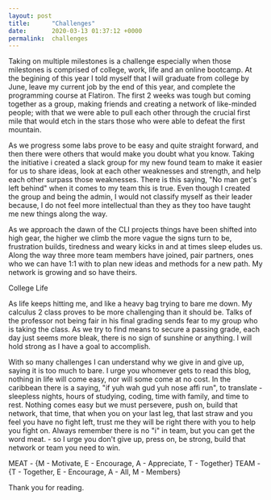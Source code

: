 ```yaml
---
layout: post
title:      "Challenges"
date:       2020-03-13 01:37:12 +0000
permalink:  challenges
---
```



Taking on multiple milestones is a challenge especially when those milestones is comprised of college, work, life and an online bootcamp. At the begining of this year I told myself that I will graduate from college by June, leave my current job by the end of this year, and complete the programming course at Flatiron. The first 2 weeks was tough but coming together as a group, making friends and creating a network of like-minded people; with that we were able to pull each other through the crucial first mile that would etch in the stars those who were able to defeat the first mountain.

As we progress some labs prove to be easy and quite straight forward, and then there were others that would make you doubt what you know. Taking the initiative i created a slack group for my new found team to make it easier for us to share ideas, look at each other weaknesses and strength, and help each other surpass those weaknesses. There is this saying, "No man get's left behind" when it comes to my team this is true. Even though I created the group and being the admin, I would not classify myself as their leader because, I do not feel more intellectual than they as they too have taught me new things along the way.

As we approach the dawn of the CLI projects things have been shifted into high gear, the higher we climb the more vague the signs turn to be, frustration builds, tiredness and weary kicks in and at times sleep eludes us. Along the way three more team members have joined, pair partners, ones who we can have 1:1 with to plan new ideas and methods for a new path. My network is growing and so have theirs.

College Life

As life keeps hitting me, and like a heavy bag trying to bare me down. My calculus 2 class proves to be more challenging than it should be. Talks of the professor not being fair in his final grading sends fear to my group who is taking the class. As we try to find means to secure a passing grade, each day just seems more bleak, there is no sign of sunshine or anything. I will hold strong as I have a goal to accomplish.

With so many challenges I can understand why we give in and give up, saying it is too much to bare. I urge you whomever gets to read this blog, nothing in life will come easy, nor will some come at no cost. In the caribbean there is a saying, "if yuh wah gud yuh nose affi run", to translate - sleepless nights, hours of studying, coding, time with family, and time to rest. Nothing comes easy but we must persevere, push on, build that network, that time, that when you on your last leg, that last straw and you feel you have no fight left, trust me they will be right there with you to help you fight on. Always remember there is no "i" in team, but you can get the word meat. - so I urge you don't give up, press on, be strong, build that network or team you need to win.

MEAT - {M - Motivate, E - Encourage, A - Appreciate, T - Together}
TEAM - {T - Together, E - Encourage, A - All, M - Members}

Thank you for reading.
